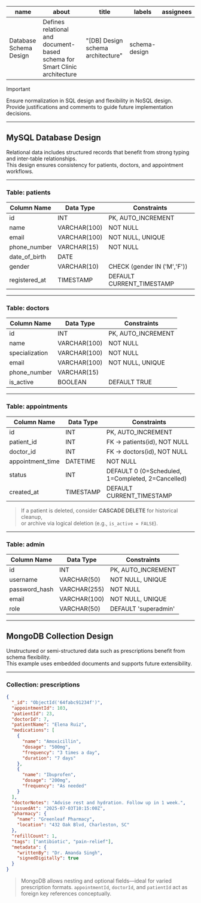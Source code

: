 | name                  | about                                                                       | title                             | labels       | assignees |
|-----------------------|------------------------------------------------------------------------------|-----------------------------------|--------------|-----------|
| Database Schema Design | Defines relational and document-based schema for Smart Clinic architecture | "[DB] Design schema architecture" | schema-design |           |


> [!IMPORTANT]  
> Ensure normalization in SQL design and flexibility in NoSQL design.  
> Provide justifications and comments to guide future implementation decisions.

---

## **MySQL Database Design**

Relational data includes structured records that benefit from strong typing and inter-table relationships.  
This design ensures consistency for patients, doctors, and appointment workflows.

---

### **Table: patients**

| Column Name    | Data Type     | Constraints                  |
|----------------|---------------|------------------------------|
| id             | INT           | PK, AUTO_INCREMENT           |
| name           | VARCHAR(100)  | NOT NULL                     |
| email          | VARCHAR(100)  | NOT NULL, UNIQUE             |
| phone_number   | VARCHAR(15)   | NOT NULL                     |
| date_of_birth  | DATE          |                              |
| gender         | VARCHAR(10)   | CHECK (gender IN ('M','F'))  |
| registered_at  | TIMESTAMP     | DEFAULT CURRENT_TIMESTAMP    |

---

### **Table: doctors**

| Column Name     | Data Type     | Constraints                     |
|------------------|---------------|---------------------------------|
| id               | INT           | PK, AUTO_INCREMENT              |
| name             | VARCHAR(100)  | NOT NULL                        |
| specialization   | VARCHAR(100)  | NOT NULL                        |
| email            | VARCHAR(100)  | NOT NULL, UNIQUE                |
| phone_number     | VARCHAR(15)   |                                 |
| is_active        | BOOLEAN       | DEFAULT TRUE                    |

---

### **Table: appointments**

| Column Name      | Data Type     | Constraints                            |
|-------------------|---------------|----------------------------------------|
| id                | INT           | PK, AUTO_INCREMENT                     |
| patient_id        | INT           | FK → patients(id), NOT NULL            |
| doctor_id         | INT           | FK → doctors(id), NOT NULL             |
| appointment_time  | DATETIME      | NOT NULL                               |
| status            | INT           | DEFAULT 0 (0=Scheduled, 1=Completed, 2=Cancelled) |
| created_at        | TIMESTAMP     | DEFAULT CURRENT_TIMESTAMP              |

> If a patient is deleted, consider **CASCADE DELETE** for historical cleanup,  
> or archive via logical deletion (e.g., `is_active = FALSE`).

---

### **Table: admin**

| Column Name  | Data Type     | Constraints               |
|---------------|---------------|---------------------------|
| id            | INT           | PK, AUTO_INCREMENT        |
| username      | VARCHAR(50)   | NOT NULL, UNIQUE          |
| password_hash | VARCHAR(255)  | NOT NULL                  |
| email         | VARCHAR(100)  | NOT NULL, UNIQUE          |
| role          | VARCHAR(50)   | DEFAULT 'superadmin'      |

---

## **MongoDB Collection Design**

Unstructured or semi-structured data such as prescriptions benefit from schema flexibility.  
This example uses embedded documents and supports future extensibility.

---

### **Collection: prescriptions**

```json
{
  "_id": "ObjectId('64fabc91234f')",
  "appointmentId": 103,
  "patientId": 23,
  "doctorId": 7,
  "patientName": "Elena Ruiz",
  "medications": [
    {
      "name": "Amoxicillin",
      "dosage": "500mg",
      "frequency": "3 times a day",
      "duration": "7 days"
    },
    {
      "name": "Ibuprofen",
      "dosage": "200mg",
      "frequency": "As needed"
    }
  ],
  "doctorNotes": "Advise rest and hydration. Follow up in 1 week.",
  "issuedAt": "2025-07-03T10:15:00Z",
  "pharmacy": {
    "name": "Greenleaf Pharmacy",
    "location": "432 Oak Blvd, Charleston, SC"
  },
  "refillCount": 1,
  "tags": ["antibiotic", "pain-relief"],
  "metadata": {
    "writtenBy": "Dr. Amanda Singh",
    "signedDigitally": true
  }
}
````

> MongoDB allows nesting and optional fields—ideal for varied prescription formats.
> `appointmentId`, `doctorId`, and `patientId` act as foreign key references conceptually.




